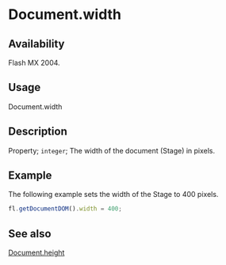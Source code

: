 # Document.width

## Availability

Flash MX 2004.

## Usage

Document.width

## Description

Property; `integer`; The width of the document (Stage) in pixels.

## Example

The following example sets the width of the Stage to 400 pixels.

```javascript
fl.getDocumentDOM().width = 400;
```

## See also

[Document.height](../Document_object/Document91.md)
